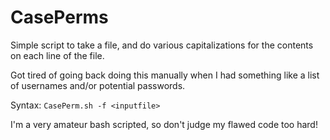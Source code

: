 # CasePerms
Simple script to take a file, and do various capitalizations for the contents on each line of the file.

Got tired of going back doing this manually when I had something like a list of usernames and/or potential passwords.

Syntax:
`CasePerm.sh -f <inputfile>`

I'm a very amateur bash scripted, so don't judge my flawed code too hard!
